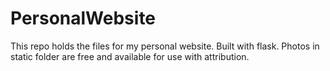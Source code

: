 # PersonalWebsite
This repo holds the files for my personal website. Built with flask.
Photos in static folder are free and available for use with attribution.

